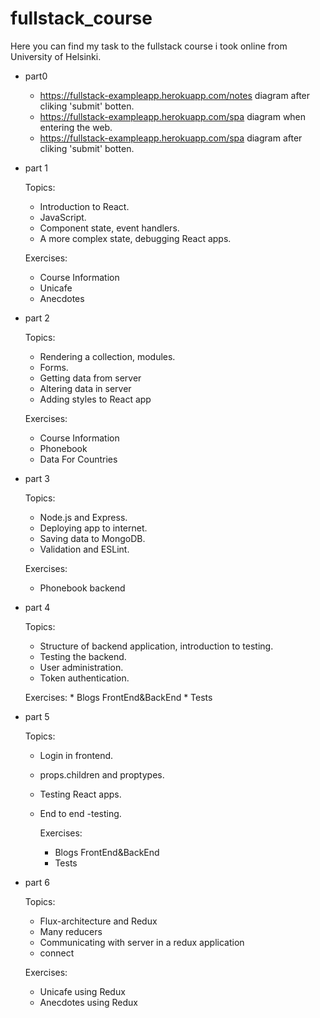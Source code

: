 # fullstack_course

Here you can find my task to the fullstack course i took online from University of Helsinki.

* part0

  * https://fullstack-exampleapp.herokuapp.com/notes diagram after cliking 'submit' botten.
  * https://fullstack-exampleapp.herokuapp.com/spa diagram when entering the web.
  * https://fullstack-exampleapp.herokuapp.com/spa diagram after cliking 'submit' botten.
  
* part 1

  Topics:
    - Introduction to React.
    - JavaScript.
    - Component state, event handlers.
    - A more complex state, debugging React apps.
  
  Exercises:
    * Course Information
    * Unicafe
    * Anecdotes

* part 2

  Topics:
   - Rendering a collection, modules.
   - Forms.
   - Getting data from server
   - Altering data in server
   - Adding styles to React app

  Exercises:
    * Course Information
    * Phonebook
    * Data For Countries

* part 3

  Topics:
    - Node.js and Express.
    - Deploying app to internet.
    - Saving data to MongoDB.
    - Validation and ESLint.
    
  Exercises:
    * Phonebook backend

* part 4

  Topics:
    - Structure of backend application, introduction to testing.
    - Testing the backend.
    - User administration.
    - Token authentication.

    Exercises:
      * Blogs FrontEnd&BackEnd
      * Tests

* part 5

  Topics:
    - Login in frontend.
    - props.children and proptypes.
    - Testing React apps.
    - End to end -testing.

      Exercises:
        * Blogs FrontEnd&BackEnd
        * Tests

* part 6

  Topics:
    - Flux-architecture and Redux
    - Many reducers
    - Communicating with server in a redux application
    - connect

  Exercises:
    * Unicafe using Redux
    * Anecdotes using Redux